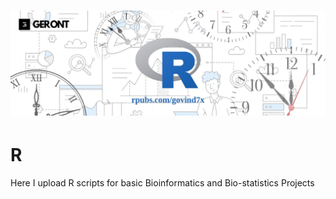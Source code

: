 <h1>
  <picture>
    <source media="(prefers-color-scheme: dark)" srcset="https://github.com/Govind-Prakash/Govind-Prakash/blob/main/Images/R-Banner.jpg?raw=true">
    <img alt="nf-core/myfirstpipeline" src="https://github.com/Govind-Prakash/Govind-Prakash/blob/main/Images/R-Banner.jpg?raw=true">
  </picture>
</h1>

# R
Here I upload R scripts for basic Bioinformatics and Bio-statistics Projects
